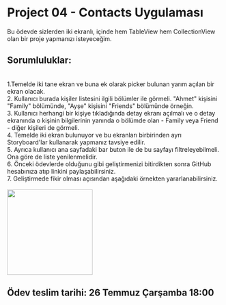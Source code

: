 # Project 04 - Contacts Uygulaması

Bu ödevde sizlerden iki ekranlı, içinde hem TableView hem CollectionView olan bir proje yapmanızı isteyeceğim.

## Sorumluluklar:

<br>
1.Temelde iki tane ekran ve buna ek olarak picker bulunan yarım açılan bir ekran olacak. 
<br>
2. Kullanıcı burada kişiler listesini ilgili bölümler ile görmeli. "Ahmet" kişisini "Family" bölümünde, "Ayşe" kişisini "Friends" bölümünde örneğin.
<br>
3. Kullanıcı herhangi bir kişiye tıkladığında detay ekranı açılmalı ve o detay ekranında o kişinin bilgilerinin yanında o bölümde olan - Family veya Friend - diğer kişileri de görmeli.
<br>
4. Temelde iki ekran bulunuyor ve bu ekranları birbirinden ayrı Storyboard'lar kullanarak yapmanız tavsiye edilir. 
<br>
5. Ayrıca kullanıcı ana sayfadaki bar buton ile de bu sayfayı filtreleyebilmeli. Ona göre de liste yenilenmelidir. 
<br>
6. Önceki ödevlerde olduğunu gibi geliştirmenizi bitirdikten sonra GitHub hesabınıza atıp linkini paylaşabilirsiniz.
<br>
7. Geliştirmede fikir olması açısından aşağıdaki örnekten yararlanabilirsiniz.
<br>
<br>

<img src="https://github.com/SezginCiftci/IOS-2-Bootcamp-Progress/blob/main/Projects/Resources/ContactsApp.gif" width="200">

## <a name="2"></a>Ödev teslim tarihi: 26 Temmuz Çarşamba 18:00
